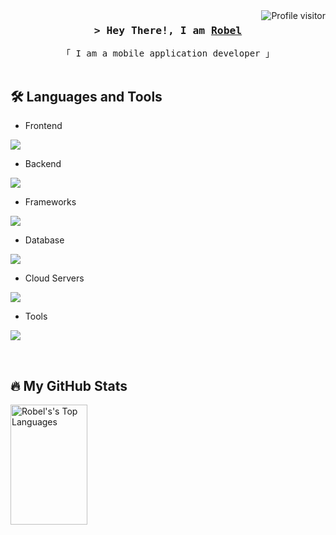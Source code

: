 
<a href="https://komarev.com/ghpvc/?username=natnael772">
  <img align="right" src="https://komarev.com/ghpvc/?username=natnael772&label=Visitors&color=0e75b6&style=flat" alt="Profile visitor" />
</a>



<!-- Intro  -->
<h3 align="center">
        <samp>&gt; Hey There!, I am
                <b><a target="_blank" href="https://robel.vercel.app/">Robel</a></b>
        </samp>
</h3>


<p align="center"> 
  <samp>
    「 I am a mobile application developer 」
    <br>
    <br>
  </samp>
</p>

<!-- About Section -->
<!--
 # About me
 
<p>
 <img align="right" width="350" src="/assets/programmer.gif" alt="Coding gif" />
  
 ✌️ &emsp; Enjoy to do programming and sharing knowledge <br/><br/>
 ❤️ &emsp; Love to writing code and learning new features<br/><br/>
 📧 &emsp; Reach me anytime: robeleffa123@gmail.com<br/><br/>
</p>
<br/>
<br/>
<br/>
-->



## 🛠️ Languages and Tools


- Frontend

<p align="left">
  <a href="https://skillicons.dev">
    <img src="https://skillicons.dev/icons?i=html,css,scss,js,ts,react,nextjs,tailwind,materialui" />
  </a>
</p>


- Backend
<p align="left">
  <a href="https://skillicons.dev">
    <img src="https://skillicons.dev/icons?i=nodejs,express" />
  </a>
</p>

- Frameworks
<p align="left">
  <a href="https://skillicons.dev">
    <img src="https://skillicons.dev/icons?i=flutter,react native" />
  </a>
</p>

- Database

<p align="left">
  <a href="https://skillicons.dev">
    <img src="https://skillicons.dev/icons?i=mongodb,mysql" />
  </a>
</p>

- Cloud Servers
 <p align="left">
  <a href="https://skillicons.dev">
    <img src="https://skillicons.dev/icons?i=firebase,supabase" />
  </a>
</p>



- Tools

<p align="left">
  <a href="https://skillicons.dev">
    <img src="https://skillicons.dev/icons?i=git,github,docker,figma,vscode,postman" />
  </a>
</p>

<br/>



## 🔥 My GitHub Stats

<a> 
  <a href="https://github.com/Rexpass"><img alt="Robel's's Top Languages" src="https://denvercoder1-github-readme-stats.vercel.app/api/top-langs/?username=Rexpass&langs_count=8&layout=compact&theme=react&border_color=7F3FBF&bg_color=0D1117&title_color=F85D7F&icon_color=F8D866" height="192px" width="49.5%"/></a>
  <br/>
</a>




